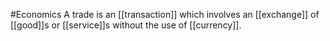 #Economics 
A trade is an [[transaction]] which involves an [[exchange]] of [[good]]s or [[service]]s without the use of [[currency]]. 